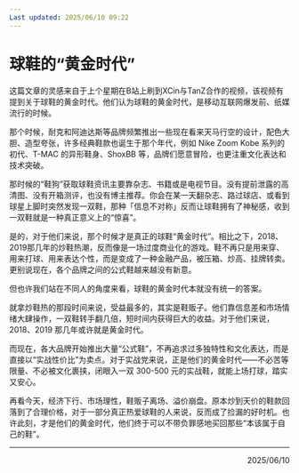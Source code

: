 ```yaml
---
Last updated: 2025/06/10 09:22
---
```

# 球鞋的“黄金时代”

这篇文章的灵感来自于上个星期在B站上刷到XCin与TanZ合作的视频，该视频有提到关于球鞋的黄金时代。他们认为球鞋的黄金时代，是移动互联网爆发前、纸媒流行的时候。

那个时候，耐克和阿迪达斯等品牌频繁推出一些现在看来天马行空的设计，配色大胆、造型夸张，许多经典鞋款也诞生于那个年代，例如 Nike Zoom Kobe 系列的初代、T-MAC 的异形鞋身、ShoxBB 等，品牌们愿意冒险，也更注重文化表达和技术突破。

那时候的“鞋狗”获取球鞋资讯主要靠杂志、书籍或是电视节目。没有提前泄露的高清图、没有开箱测评，也没有博主推荐。你会在某一天翻杂志、路过球店、或看到球星上脚时突然发现一双鞋，那种「信息不对称」反而让球鞋拥有了神秘感，收到一双鞋就是一种真正意义上的“惊喜”。

是的，对于他们来说，那个时候才是真正的球鞋“黄金时代”。相比之下，2018、2019那几年的炒鞋热潮，反而像是一场过度商业化的游戏。鞋不再只是用来穿、用来打球、用来表达个性，而是变成了一种金融产品，被压箱、炒高、挂牌转卖。更别说现在，各个品牌之间的公式鞋越来越没有新意。

但也许我们站在不同人的角度来看，球鞋的黄金时代本就没有统一的答案。

就拿炒鞋热的那段时间来说，受益最多的，其实是鞋贩子。他们靠信息差和市场情绪大肆操作，一双鞋转手翻几倍，短时间内获得巨大的收益。对于他们来说，2018、2019 那几年或许就是黄金时代。

而现在，各大品牌开始推出大量“公式鞋”，不再追求过多独特性和文化表达，而是直接以“实战性价比”为卖点。对于实战党来说，正是他们的黄金时代——不必苦等限量、不必被文化裹挟，闭眼入一双 300-500 元的实战鞋，就能上场打球，踏实又安心。

再看今天，经济下行、市场理性，鞋贩子离场、溢价崩盘。原本炒到天价的鞋款回落到了合理价格，对于一部分真正热爱球鞋的人来说，反而成了捡漏的好时机。也许此刻，才是他们的黄金时代，他们终于可以不带负罪感地买回那些“本该属于自己的鞋”。

---

<div align="right">2025/06/10</div>
